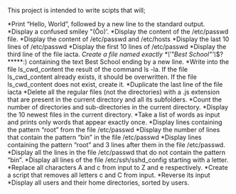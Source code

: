 This project is intended to write scipts that will;

*Print “Hello, World”, followed by a new line to the standard output.
*Display a confused smiley "(Ôo)'.
*Display the content of the /etc/passwd file.
*Display the content of /etc/passwd and /etc/hosts
*Display the last 10 lines of /etc/passwd
*Display the first 10 lines of /etc/passwd
*Display the third line of the file iacta.
*Create a file named exactly \*\\'"Best School"\'\\*$\?\*\*\*\*\*:) containing the text Best School ending by a new line.
*Write into the file ls_cwd_content the result of the command ls -la. If the file ls_cwd_content already exists, it should be overwritten. If the file ls_cwd_content does not exist, create it.
*Duplicate the last line of the file iacta
*Delete all the regular files (not the directories) with a .js extension that are present in the current directory and all its subfolders.
*Count the number of directories and sub-directories in the current directory.
*Display the 10 newest files in the current directory.
*Take a list of words as input and prints only words that appear exactly once.
*Display lines containing the pattern “root” from the file /etc/passwd
*Display the number of lines that contain the pattern “bin” in the file /etc/passwd
*Display lines containing the pattern “root” and 3 lines after them in the file /etc/passwd.
*Display all the lines in the file /etc/passwd that do not contain the pattern “bin”.
*Display all lines of the file /etc/ssh/sshd_config starting with a letter.
*Replace all characters A and c from input to Z and e respectively.
*Create a script that removes all letters c and C from input.
*Reverse its input
*Display all users and their home directories, sorted by users.
